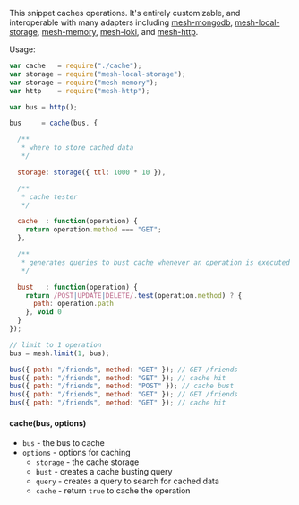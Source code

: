 This snippet caches operations. It's entirely customizable, and interoperable
with many adapters including [mesh-mongodb](https://github.com/mojo-js/mesh-mongodb), [mesh-local-storage](https://github.com/mojo-js/mesh-local-storage), [mesh-memory](https://github.com/mojo-js/mesh-memory), [mesh-loki](https://github.com/mojo-js/mesh-mongodb), and [mesh-http](https://github.com/mojo-js/mesh-http).

Usage:

```javascript
var cache   = require("./cache");
var storage = require("mesh-local-storage");
var storage = require("mesh-memory");
var http    = require("mesh-http");

var bus = http();

bus     = cache(bus, {

  /**
   * where to store cached data
   */

  storage: storage({ ttl: 1000 * 10 }),

  /**
   * cache tester
   */

  cache  : function(operation) {
    return operation.method === "GET";
  },

  /**
   * generates queries to bust cache whenever an operation is executed
   */

  bust   : function(operation) {
    return /POST|UPDATE|DELETE/.test(operation.method) ? {
      path: operation.path
    }, void 0
  }
});

// limit to 1 operation
bus = mesh.limit(1, bus);

bus({ path: "/friends", method: "GET" }); // GET /friends
bus({ path: "/friends", method: "GET" }); // cache hit
bus({ path: "/friends", method: "POST" }); // cache bust
bus({ path: "/friends", method: "GET" }); // GET /friends
bus({ path: "/friends", method: "GET" }); // cache hit
```

#### cache(bus, options)

- `bus` - the bus to cache
- `options` - options for caching
  - `storage` - the cache storage
  - `bust`    - creates a cache busting query
  - `query`   - creates a query to search for cached data
  - `cache`   - return `true` to cache the operation
